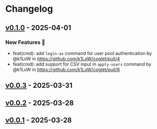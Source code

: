 # Changelog

## [v0.1.0](https://github.com/k1LoW/coglet/compare/v0.0.3...v0.1.0) - 2025-04-01
### New Features 🎉
- feat(cmd): add `login-as` command for user pool authentication by @k1LoW in https://github.com/k1LoW/coglet/pull/4
- feat(cmd): add support for CSV input in `apply-users` command by @k1LoW in https://github.com/k1LoW/coglet/pull/6

## [v0.0.3](https://github.com/k1LoW/coglet/compare/v0.0.2...v0.0.3) - 2025-03-31

## [v0.0.2](https://github.com/k1LoW/coglet/compare/v0.0.1...v0.0.2) - 2025-03-28

## [v0.0.1](https://github.com/k1LoW/coglet/commits/v0.0.1) - 2025-03-28
